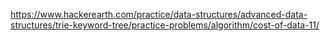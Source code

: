 https://www.hackerearth.com/practice/data-structures/advanced-data-structures/trie-keyword-tree/practice-problems/algorithm/cost-of-data-11/
